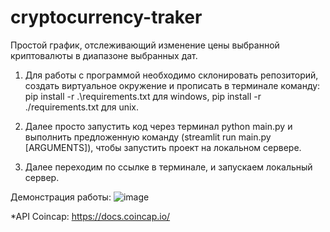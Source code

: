 # cryptocurrency-traker
Простой график, отслеживающий изменение цены выбранной криптовалюты в диапазоне выбранных дат.

1. Для работы с программой необходимо склонировать репозиторий, создать виртуальное окружение и прописать в терминале команду: pip install -r .\requirements.txt для windows, pip install -r ./requirements.txt для unix.
 
2. Далее просто запустить код через терминал python main.py и выполнить предложенную команду (streamlit run main.py [ARGUMENTS]), чтобы запустить проект на локальном сервере.

3. Далее переходим по ссылке в терминале, и запускаем локальный сервер.

Демонстрация работы:
![image](https://user-images.githubusercontent.com/117475066/226205455-cb0051bb-9df6-450b-b012-30aeeacef142.png)


*API
Сoincap: https://docs.coincap.io/
